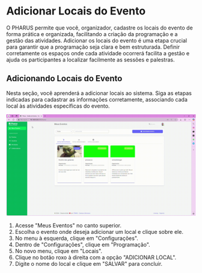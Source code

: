 # Adicionar Locais do Evento

O PHARUS permite que você, organizador, cadastre os locais do evento de forma prática e organizada, facilitando a criação da programação e a gestão das atividades. Adicionar os locais do evento é uma etapa crucial para garantir que a programação seja clara e bem estruturada. Definir corretamente os espaços onde cada atividade ocorrerá facilita a gestão e ajuda os participantes a localizar facilmente as sessões e palestras.

## Adicionando Locais do Evento
Nesta seção, você aprenderá a adicionar locais ao sistema. Siga as etapas indicadas para cadastrar as informações corretamente, associando cada local às atividades específicas do evento.

![Adicionar Local do Evento](../../../images/ADDlocalEvento.gif)

1. Acesse "Meus Eventos" no canto superior.
2. Escolha o evento onde deseja adicionar um local e clique sobre ele.
3. No menu à esquerda, clique em "Configurações".
4. Dentro de "Configurações", clique em "Programação".
5. No novo menu, clique em "Locais".
6. Clique no botão roxo à direita com a opção "ADICIONAR LOCAL".
7. Digite o nome do local e clique em "SALVAR" para concluir.
